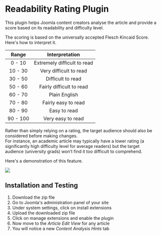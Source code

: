 # Readability Rating Plugin
This plugin helps Joomla content creators analyse the article and provide a score based on its readability and difficulty level.

The scoring is based on the universally accepted Flesch Kincaid Score. Here's how to interpret it.

| Range | Interpretation |
| :---: | :---: |
| 0 - 10	| Extremely difficult to read |
| 10 - 30	| Very difficult to read |
| 30 - 50	| Difficult to read |
| 50 - 60	| Fairly difficult to read
| 60 - 70	| Plain English |
| 70 - 80	| Fairly easy to read |
| 80 - 90	| Easy to read |
| 90 - 100 |	Very easy to read |

Rather than simply relying on a rating, the target audience should also be considered before making changes.<br>
For instance, an academic article may typically have a lower rating (a significantly high difficulty level for average readers) but the target audience (university grads) won’t find it too difficult to comprehend.

Here's a demonstration of this feature.

<img src="https://github.com/alisha-kamat/test-project/blob/3c3c0ffdd2c5c37351d118c5f8a9781fa9549219/images/pagerating.gif">

## Installation and Testing
<ol>
  <li> Download the zip file </li>
  <li> Go to Joomla's administration panel of your site </li>
  <li> Under system settings, click on install extensions </li>
  <li> Upload the downloaded zip file </li>
  <li> Click on manage extensions and enable the plugin</li>
  <li> Now move to the <i>Article Edit View</i> for any article</li>
  <li> You will notice a new <i>Content Analysis Hints</i> tab</li>
</ol>
